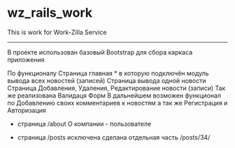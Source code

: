 # wz_rails_work
This is work for Work-Zilla Service 
___________________________________
В проекте использован базовый Bootstrap для сбора каркаса приложения 

По функционалу 
	Страница главная * в которую подключён модуль вывода всех новостей (записей)
	Страница вывода одной новости 
	Страница Добавления, Удаления, Редактирование новости (записи)
	Так же реализована Валидаця Форм
В дальнейшем возможен функционал по Добавлению своих комментариев к новостям 
а так же Регистрация и Авторизация
+ страница /about О компании - пользователе
* страница /posts исключена сделана отдельная часть /posts/34/
